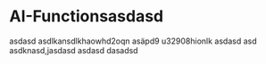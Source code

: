 # AI-Functionsasdasd
asdasd
asdlkansdlkhaowhd2oqn
asäpd9 u32908hionlk
asdasd
asd
asdknasd,jasdasd
asdasd
dasadsd
